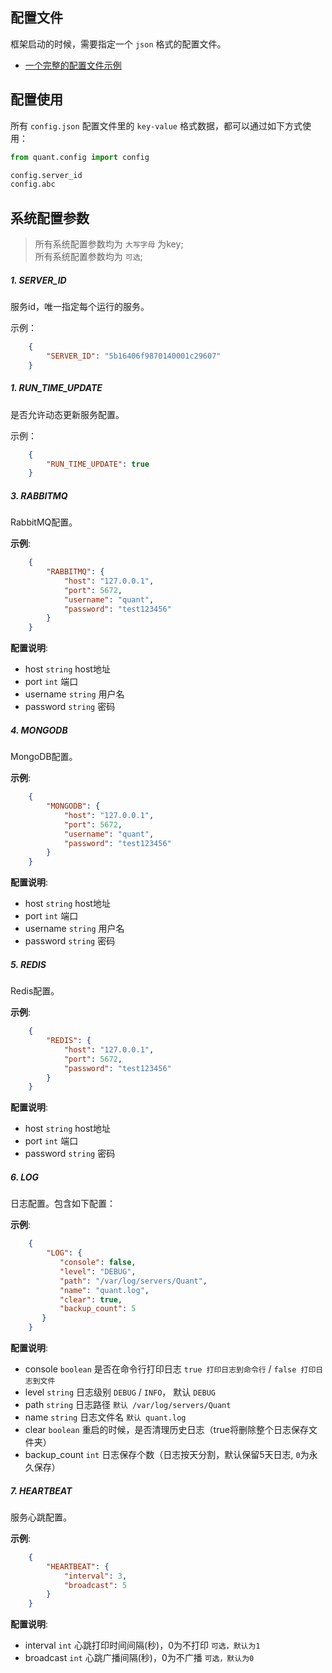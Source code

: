 
## 配置文件

框架启动的时候，需要指定一个 `json` 格式的配置文件。
- [一个完整的配置文件示例](config.json)


## 配置使用
所有 `config.json` 配置文件里的 `key-value` 格式数据，都可以通过如下方式使用：
```python
from quant.config import config

config.server_id
config.abc
```

## 系统配置参数
> 所有系统配置参数均为 `大写字母` 为key;  
> 所有系统配置参数均为 `可选`;  

##### 1. SERVER_ID
服务id，唯一指定每个运行的服务。  

示例：
```json
	{
		"SERVER_ID": "5b16406f9870140001c29607"
	}
```


##### 1. RUN_TIME_UPDATE
是否允许动态更新服务配置。  

示例：
```json
	{
		"RUN_TIME_UPDATE": true
	}
```


##### 3. RABBITMQ
RabbitMQ配置。

**示例**:
```json
	{
		"RABBITMQ": {
			"host": "127.0.0.1",
			"port": 5672,
			"username": "quant",
			"password": "test123456"
		}
	}
```

**配置说明**:
- host `string` host地址
- port `int` 端口
- username `string` 用户名
- password `string` 密码


##### 4. MONGODB
MongoDB配置。

**示例**:
```json
	{
		"MONGODB": {
			"host": "127.0.0.1",
			"port": 5672,
			"username": "quant",
			"password": "test123456"
		}
	}
```

**配置说明**:
- host `string` host地址
- port `int` 端口
- username `string` 用户名
- password `string` 密码


##### 5. REDIS
Redis配置。

**示例**:
```json
	{
		"REDIS": {
			"host": "127.0.0.1",
			"port": 5672,
			"password": "test123456"
		}
	}
```

**配置说明**:
- host `string` host地址
- port `int` 端口
- password `string` 密码


##### 6. LOG
日志配置。包含如下配置：

**示例**:
```json
    {
        "LOG": {
           "console": false,
           "level": "DEBUG",
           "path": "/var/log/servers/Quant",
           "name": "quant.log",
           "clear": true,
           "backup_count": 5
       } 
    }
```

**配置说明**:
- console `boolean` 是否在命令行打印日志 `true 打印日志到命令行` / `false 打印日志到文件`
- level `string` 日志级别 `DEBUG` / `INFO`， 默认 `DEBUG`
- path `string` 日志路径 `默认 /var/log/servers/Quant`
- name `string` 日志文件名 `默认 quant.log`
- clear `boolean` 重启的时候，是否清理历史日志（true将删除整个日志保存文件夹）
- backup_count `int` 日志保存个数（日志按天分割，默认保留5天日志, `0`为永久保存）


##### 7. HEARTBEAT
服务心跳配置。

**示例**:
```json
	{
		"HEARTBEAT": {
            "interval": 3,
            "broadcast": 5
        }
	}
```

**配置说明**:
- interval `int` 心跳打印时间间隔(秒)，0为不打印 `可选，默认为1`
- broadcast `int` 心跳广播间隔(秒)，0为不广播 `可选，默认为0`
